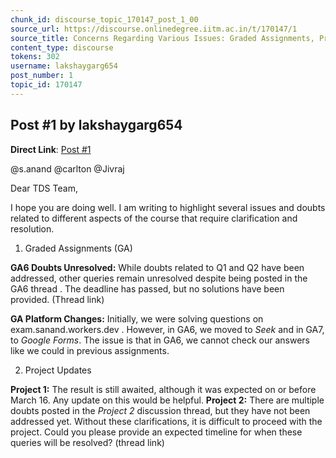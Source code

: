 ```yaml
---
chunk_id: discourse_topic_170147_post_1_00
source_url: https://discourse.onlinedegree.iitm.ac.in/t/170147/1
source_title: Concerns Regarding Various Issues: Graded Assignments, Project Doubts, and ROE Score Updates
content_type: discourse
tokens: 302
username: lakshaygarg654
post_number: 1
topic_id: 170147
---
```


## Post #1 by lakshaygarg654

**Direct Link**: [Post #1](https://discourse.onlinedegree.iitm.ac.in/t/170147/1)

@s.anand @carlton @Jivraj

Dear TDS Team,

I hope you are doing well. I am writing to highlight several issues and doubts related to different aspects of the course that require clarification and resolution.

1. Graded Assignments (GA)

**GA6 Doubts Unresolved:** While doubts related to Q1 and Q2 have been addressed, other queries remain unresolved despite being posted in the GA6 thread . The deadline has passed, but no solutions have been provided. (Thread link)

**GA Platform Changes:** Initially, we were solving questions on exam.sanand.workers.dev . However, in GA6, we moved to *Seek* and in GA7, to *Google Forms*. The issue is that in GA6, we cannot check our answers like we could in previous assignments.

2. Project Updates

**Project 1:** The result is still awaited, although it was expected on or before March 16. Any update on this would be helpful.
**Project 2:** There are multiple doubts posted in the *Project 2* discussion thread, but they have not been addressed yet. Without these clarifications, it is difficult to proceed with the project. Could you please provide an expected timeline for when these queries will be resolved? (thread link)
